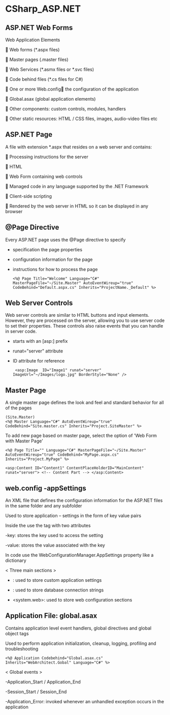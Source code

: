 # CSharp_ASP.NET

ASP.NET Web Forms
-----------------

Web Application Elements

 Web forms (*.aspx files)

 Master pages (.master files)

 Web Services (*.asmx files or *.svc files)

 Code behind files (*.cs files for C#)

 One or more Web.config the configuration of the application

 Global.asax (global application elements)

 Other components: custom controls, modules, handlers

 Other static resources: HTML / CSS files, images, audio-video files etc


ASP.NET Page
---------

A file with extension *.aspx that resides on a web server and contains:

 Processing instructions for the server

 HTML

 Web Form containing web controls

 Managed code in any language supported by the .NET Framework

 Client-side scripting

 Rendered by the web server in HTML so it can be displayed in any browser


@Page Directive
-------
Every ASP.NET page uses the @Page directive to specify

  - specification the page properties 
  - configuration information for the page 
  - instructions for how to process the page 

        <%@ Page Title="Welcome" Language="C#" MasterPageFile="~/Site.Master" AutoEventWireup="true" CodeBehind="Default.aspx.cs" Inherits="ProjectName._Default" %>


Web Server Controls
--------

Web server controls are similar to HTML buttons and input elements. However, they are processed on the server, allowing you to use server code to set their properties. These controls also raise events that you can handle in server code.

 - starts with an [asp:] prefix
 - runat="server" attribute 
 - ID attribute for reference
 
        <asp:Image  ID="Image1" runat="server" ImageUrl="~/Images/logo.jpg" BorderStyle="None" />

Master Page
-------

A single master page defines the look and feel and standard behavior for all of the pages

    (Site.Master)
    <%@ Master Language="C#" AutoEventWireup="true" CodeBehind="Site.master.cs" Inherits="Project.SiteMaster" %>


To add new page based on master page, select the option of 'Web Form with Master Page' 

    <%@ Page Title="" Language="C#" MasterPageFile="~/Site.Master" AutoEventWireup="true" CodeBehind="MyPage.aspx.cs" Inherits="Project.MyPage" %>
    
    <asp:Content ID="Content1" ContentPlaceHolderID="MainContent" runat="server"> <!-- Content Part --> </asp:Content>


web.config -appSettings 
------------------

An XML file that defines the configuration information for the ASP.NET files in the same folder and any subfolder

Used to store application – settings in the form of key value pairs 

Inside the <appSettings> use the <add> tag with two attributes

-key: stores the key used to access the setting

-value: stores the value associated with the key

In code use the WebConfigurationManager.AppSettings property like a dictionary
  
 
< Three main sections > 

- <appSettings>: used to store custom application settings

- <connectionStrings>: used to store database connection strings

- <system.web>: used to store web configuration sections
  
Application File: global.asax
---------

Contains application level event handlers, global directives and global object tags

Used to perform application initialization, cleanup, logging, profiling and troubleshooting

    <%@ Application Codebehind="Global.asax.cs" Inherits="WebArchitect.Gobal" Language="C#" %>
    

 < Global events > 
 
-Application_Start / Application_End

-Session_Start / Session_End

-Application_Error: invoked whenever an unhandled exception occurs in the application


